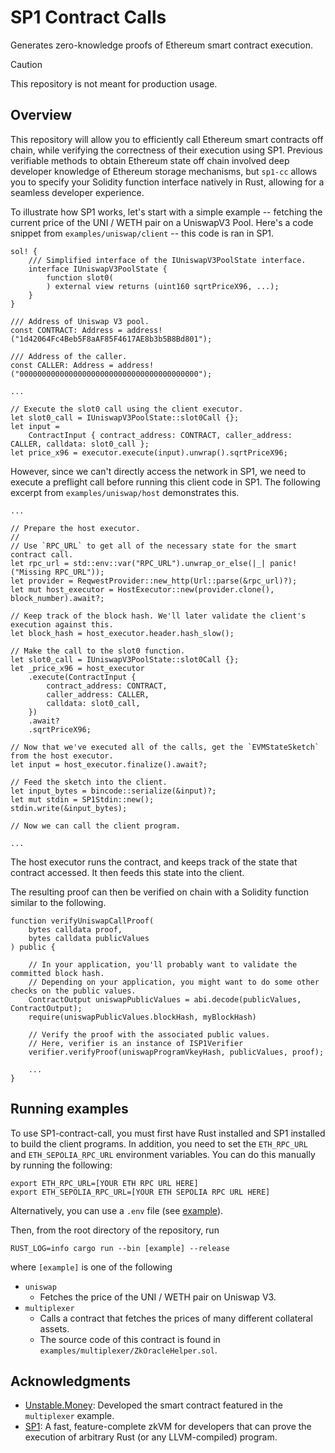 # SP1 Contract Calls

Generates zero-knowledge proofs of Ethereum smart contract execution. 

> [!CAUTION]
>
> This repository is not meant for production usage.

## Overview

This repository will allow you to efficiently call Ethereum smart contracts off chain, while verifying the correctness of their execution using SP1. Previous verifiable methods to obtain Ethereum state off chain involved deep developer knowledge of Ethereum storage mechanisms, but `sp1-cc` allows you to specify your Solidity function interface natively in Rust, allowing for a seamless developer experience.

To illustrate how SP1 works, let's start with a simple example -- fetching the current price of the UNI / WETH pair on a UniswapV3 Pool. Here's a code snippet from `examples/uniswap/client` -- this code is ran in SP1.

```
sol! {
    /// Simplified interface of the IUniswapV3PoolState interface.
    interface IUniswapV3PoolState {
        function slot0(
        ) external view returns (uint160 sqrtPriceX96, ...);
    }
}

/// Address of Uniswap V3 pool.
const CONTRACT: Address = address!("1d42064Fc4Beb5F8aAF85F4617AE8b3b5B8Bd801");

/// Address of the caller.
const CALLER: Address = address!("0000000000000000000000000000000000000000");

...

// Execute the slot0 call using the client executor.
let slot0_call = IUniswapV3PoolState::slot0Call {};
let input =
    ContractInput { contract_address: CONTRACT, caller_address: CALLER, calldata: slot0_call };
let price_x96 = executor.execute(input).unwrap().sqrtPriceX96;
```

However, since we can't directly access the network in SP1, we need to execute a preflight call before  running this client code in SP1. The following excerpt from `examples/uniswap/host` demonstrates this.

```
...

// Prepare the host executor.
//
// Use `RPC_URL` to get all of the necessary state for the smart contract call.
let rpc_url = std::env::var("RPC_URL").unwrap_or_else(|_| panic!("Missing RPC_URL"));
let provider = ReqwestProvider::new_http(Url::parse(&rpc_url)?);
let mut host_executor = HostExecutor::new(provider.clone(), block_number).await?;

// Keep track of the block hash. We'll later validate the client's execution against this.
let block_hash = host_executor.header.hash_slow();

// Make the call to the slot0 function.
let slot0_call = IUniswapV3PoolState::slot0Call {};
let _price_x96 = host_executor
    .execute(ContractInput {
        contract_address: CONTRACT,
        caller_address: CALLER,
        calldata: slot0_call,
    })
    .await?
    .sqrtPriceX96;

// Now that we've executed all of the calls, get the `EVMStateSketch` from the host executor.
let input = host_executor.finalize().await?;

// Feed the sketch into the client.
let input_bytes = bincode::serialize(&input)?;
let mut stdin = SP1Stdin::new();
stdin.write(&input_bytes);

// Now we can call the client program.

...

```

The host executor runs the contract, and keeps track of the state that contract accessed. It then feeds this state into the client. 

The resulting proof can then be verified on chain with a Solidity function similar to the following.

```
function verifyUniswapCallProof(
    bytes calldata proof,
    bytes calldata publicValues
) public {
		
    // In your application, you'll probably want to validate the committed block hash. 
    // Depending on your application, you might want to do some other checks on the public values.
    ContractOutput uniswapPublicValues = abi.decode(publicValues, ContractOutput);
    require(uniswapPublicValues.blockHash, myBlockHash)

    // Verify the proof with the associated public values.
    // Here, verifier is an instance of ISP1Verifier
    verifier.verifyProof(uniswapProgramVkeyHash, publicValues, proof);

    ...
}
```
## Running examples

To use SP1-contract-call, you must first have Rust installed and SP1 installed to build the client programs. In addition, you need to set the `ETH_RPC_URL` and `ETH_SEPOLIA_RPC_URL` environment variables. You can do this manually by running the following:

```
export ETH_RPC_URL=[YOUR ETH RPC URL HERE]
export ETH_SEPOLIA_RPC_URL=[YOUR ETH SEPOLIA RPC URL HERE]
``` 

Alternatively, you can use a `.env` file (see [example](./example.env)).

Then, from the root directory of the repository, run 

```RUST_LOG=info cargo run --bin [example] --release``` 

where `[example]` is one of the following
* `uniswap`
    * Fetches the price of the UNI / WETH pair on Uniswap V3.
* `multiplexer`
    * Calls a contract that fetches the prices of many different collateral assets.
    * The source code of this contract is found in `examples/multiplexer/ZkOracleHelper.sol`.


## Acknowledgments

* [Unstable.Money](https://www.unstable.money/): Developed the smart contract featured in the `multiplexer` example.
* [SP1](https://github.com/succinctlabs/sp1): A fast, feature-complete zkVM for developers that can prove the execution of arbitrary Rust (or any LLVM-compiled) program.